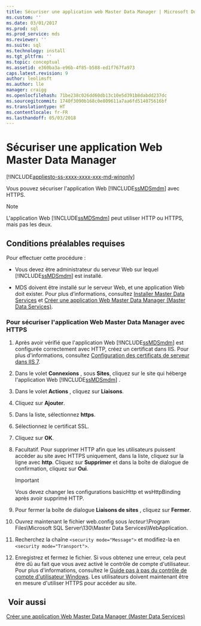 ```yaml
---
title: Sécuriser une application web Master Data Manager | Microsoft Docs
ms.custom: ''
ms.date: 03/01/2017
ms.prod: sql
ms.prod_service: mds
ms.reviewer: ''
ms.suite: sql
ms.technology: install
ms.tgt_pltfrm: ''
ms.topic: conceptual
ms.assetid: e360ba3a-e96b-4f85-b588-ed1f767fa973
caps.latest.revision: 9
author: leolimsft
ms.author: lle
manager: craigg
ms.openlocfilehash: 71be238c026dd60db13c10e5d391b8dabdd237dc
ms.sourcegitcommit: 1740f3090b168c0e809611a7aa6fd514075616bf
ms.translationtype: HT
ms.contentlocale: fr-FR
ms.lasthandoff: 05/03/2018
---
```

# <a name="secure-a-master-data-manager-web-application"></a>Sécuriser une application Web Master Data Manager

[!INCLUDE[appliesto-ss-xxxx-xxxx-xxx-md-winonly](../../includes/appliesto-ss-xxxx-xxxx-xxx-md-winonly.md)]

  Vous pouvez sécuriser l'application Web [!INCLUDE[ssMDSmdm](../../includes/ssmdsmdm-md.md)] avec HTTPS.  
  
> [!NOTE]  
>  L'application Web [!INCLUDE[ssMDSmdm](../../includes/ssmdsmdm-md.md)] peut utiliser HTTP ou HTTPS, mais pas les deux.  
  
## <a name="prerequisites"></a>Conditions préalables requises  
 Pour effectuer cette procédure :  
  
-   Vous devez être administrateur du serveur Web sur lequel [!INCLUDE[ssMDSmdm](../../includes/ssmdsmdm-md.md)] est installé.  
  
-   MDS doivent être installé sur le serveur Web, et une application Web doit exister. Pour plus d’informations, consultez [Installer Master Data Services](../../master-data-services/install-windows/install-master-data-services.md) et [Créer une application Web Master Data Manager &#40;Master Data Services&#41;](../../master-data-services/install-windows/create-a-master-data-manager-web-application-master-data-services.md).  
  
### <a name="to-secure-the-master-data-manager-web-application-with-https"></a>Pour sécuriser l'application Web Master Data Manager avec HTTPS  
  
1.  Après avoir vérifié que l'application Web [!INCLUDE[ssMDSmdm](../../includes/ssmdsmdm-md.md)] est configurée correctement avec HTTP, créez un certificat dans IIS. Pour plus d'informations, consultez [Configuration des certificats de serveur dans IIS 7](http://technet.microsoft.com/library/cc732230\(WS.10\).aspx).  
  
2.  Dans le volet **Connexions** , sous **Sites**, cliquez sur le site qui héberge l'application Web [!INCLUDE[ssMDSmdm](../../includes/ssmdsmdm-md.md)] .  
  
3.  Dans le volet **Actions** , cliquez sur **Liaisons**.  
  
4.  Cliquez sur **Ajouter**.  
  
5.  Dans la liste, sélectionnez **https**.  
  
6.  Sélectionnez le certificat SSL.  
  
7.  Cliquez sur **OK**.  
  
8.  Facultatif. Pour supprimer HTTP afin que les utilisateurs puissent accéder au site avec HTTPS uniquement, dans la liste, cliquez sur la ligne avec **http**. Cliquez sur **Supprimer** et dans la boîte de dialogue de confirmation, cliquez sur **Oui**.  
  
    > [!IMPORTANT]  
    >  Vous devez changer les configurations basicHttp et wsHttpBinding après avoir supprimé HTTP.  
  
9. Pour fermer la boîte de dialogue **Liaisons de sites** , cliquez sur **Fermer**.  
  
10. Ouvrez maintenant le fichier web.config sous *lecteur*:\Program Files\Microsoft SQL Server\130\Master Data Services\WebApplication.  
  
11. Recherchez la chaîne `<security mode="Message">` et modifiez-la en `<security mode="Transport">`.  
  
12. Enregistrez et fermez le fichier. Si vous obtenez une erreur, cela peut être dû au fait que vous avez activé le contrôle de compte d'utilisateur. Pour plus d'informations, consultez le [Guide pas à pas du contrôle de compte d'utilisateur Windows](http://technet.microsoft.com/library/cc709691\(WS.10\).aspx). Les utilisateurs doivent maintenant être en mesure d'utiliser HTTPS pour accéder au site.  
  
## <a name="see-also"></a> Voir aussi  
 [Créer une application Web Master Data Manager &#40;Master Data Services&#41;](../../master-data-services/install-windows/create-a-master-data-manager-web-application-master-data-services.md)  
  
  
